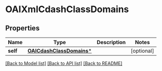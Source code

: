 # OAIXmlCdashClassDomains

## Properties
Name | Type | Description | Notes
------------ | ------------- | ------------- | -------------
**self** | [**OAICdashClassDomains***](OAICdashClassDomains.md) |  | [optional] 

[[Back to Model list]](../README.md#documentation-for-models) [[Back to API list]](../README.md#documentation-for-api-endpoints) [[Back to README]](../README.md)


